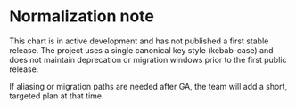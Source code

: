 # Normalization note

This chart is in active development and has not published a first stable release. The project uses a single canonical key style (kebab-case) and does not maintain deprecation or migration windows prior to the first public release.

If aliasing or migration paths are needed after GA, the team will add a short, targeted plan at that time.
